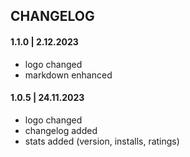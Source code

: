 ## CHANGELOG

#### 1.1.0 | 2.12.2023

- logo changed
- markdown enhanced

#### 1.0.5 | 24.11.2023

- logo changed
- changelog added
- stats added (version, installs, ratings)
